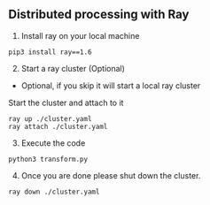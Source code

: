 ## Distributed processing with Ray

1. Install ray on your local machine
```
pip3 install ray==1.6
```

2. Start a ray cluster (Optional)
* Optional, if you skip it will start a local ray cluster

Start the cluster and attach to it
```
ray up ./cluster.yaml
ray attach ./cluster.yaml
```

3. Execute the code
```
python3 transform.py
```

4. Once you are done please shut down the cluster.
```
ray down ./cluster.yaml
```